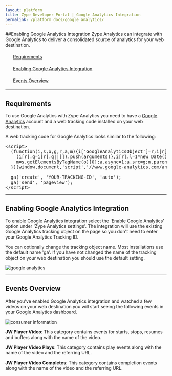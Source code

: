 ```yaml
---
layout: platform
title: Zype Developer Portal | Google Analytics Integration
permalink: /platform_docs/google_analytics/
---
```

##Enabling Google Analytics Integration
Zype Analytics can integrate with Google Analytics to deliver a consolidated source of analytics for your web destination.

<div style="width: 100%;">
<div style="margin: 20px;"><span class="fa fa-file-text" style="margin-right: 4px;"></span>
<a href="#1">
Requirements</a>
</div>
<div style="margin: 20px;"><span class="fa fa-file-text" style="margin-right: 4px;"></span>
<a href="#2">
Enabling Google Analytics Integration</a>
</div>
<div style="margin: 20px;"><span class="fa fa-file-text" style="margin-right: 4px;"></span>
<a href="#3">
Events Overview</a>
</div>
</div>

<hr id="1">

## Requirements

To use Google Analytics with Zype Analytics you need to have a [Google Analytics](http://www.google.com/analytics/) account and a web tracking code installed on your web destination.

A web tracking code for Google Analytics looks similar to the following:

<pre>
&lt;script&gt;
  (function(i,s,o,g,r,a,m){i[&#39;GoogleAnalyticsObject&#39;]=r;i[r]=i[r]||function(){
    (i[r].q=i[r].q||[]).push(arguments)},i[r].l=1*new Date();a=s.createElement(o),
    m=s.getElementsByTagName(o)[0];a.async=1;a.src=g;m.parentNode.insertBefore(a,m)
  })(window,document,&#39;script&#39;,&#39;//www.google-analytics.com/analytics.js&#39;,&#39;ga&#39;);

  ga(&#39;create&#39;, &#39;YOUR-TRACKING-ID&#39;, &#39;auto&#39;);
  ga(&#39;send&#39;, &#39;pageview&#39;);
&lt;/script&gt;
</pre>



<hr id="2">

## Enabling Google Analytics Integration

To enable Google Analytics integration select the 'Enable Google Analytics' option under 'Zype Analytics settings'. The integration will use the existing Google Analytics tracking object on the page so you don't need to enter your Google Analytics Tracking ID.

You can optionally change the tracking object name. Most installations use the default name 'ga'. If you have not changed the name of the tracking object on your web destination you should use the default setting.

![google analytics](http://i.imgur.com/hlc10Kp.png)

<hr id='3'>

## Events Overview

After you've enabled Google Analytics integration and watched a few videos on your web destination you will start seeing the following events in your Google Analytics dashboard.

![consumer information](http://i.imgur.com/RNEM9r6.png)

<p><strong>JW Player Video</strong>: This category contains events for starts, stops, resumes and buffers along with the name of the video.</p>
<p><strong>JW Player Video Plays</strong>: This category contains play events along with the name of the video and the referring URL.</p>
<p><strong>JW Player Video Completes</strong>: This category contains completion events along with the name of the video and the referring URL.</p>
